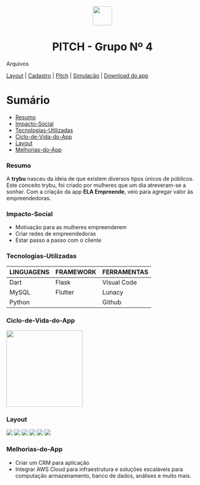 <div align="center">
<img src="img/Trybu.png" width="50px" />

# PITCH - Grupo Nº 4

</div>

Arquivos

[Layout](files/0.pdf) | 
[Cadastro](files/Cadastrar.pdf) |
[Pitch](files/Pitch%20(3).pdf) | 
[Simulação](video/Simula%C3%A7%C3%A3o%20do%20app.mp4) |
[Download do app](.apk/app-trybu.apk)


# Sumário

* [Resumo](#resumo)
* [Impacto-Social](#impacto-social)
* [Tecnologias-Utilizadas](#tecnologias-utilizadas)
* [Ciclo-de-Vida-do-App](#ciclo-de-vida-do-app)
* [Layout](#layout)
* [Melhorias-do-App](#melhorias-do-app)


### Resumo

A **trybu** nasceu da ideia de que existem diversos tipos
únicos de públicos.
Este conceito trybu, foi criado por mulheres que um
dia atreveram-se a sonhar.
Com a criação da app **ELA Empreende**, veio para
agregar valor às empreendedoras.


### Impacto-Social

- Motivação para as mulheres empreenderem
- Criar redes de empreendedoras
- Estar passo a passo com o cliente

### Tecnologias-Utilizadas

|LINGUAGENS | FRAMEWORK | FERRAMENTAS|
-|-|-|
Dart | Flask | Visual Code
MySQL | Flutter | Lunacy
Python | | Github

### Ciclo-de-Vida-do-App

<img src="img/ciclo de vida.png" width="200px" />

### Layout

<img src="img/Layout/1.PNG"  />
<img src="img/Layout/2.PNG"  />
<img src="img/Layout/3.PNG"  />
<img src="img/Layout/4.PNG"  />
<img src="img/Layout/5.PNG"  />
<img src="img/Layout/6.PNG"  />

### Melhorias-do-App

- Criar um CRM para aplicação
- Integrar AWS Cloud para infraestrutura e soluções
escaláveis para computação armazenamento, banco
de dados, análises e muito mais.
